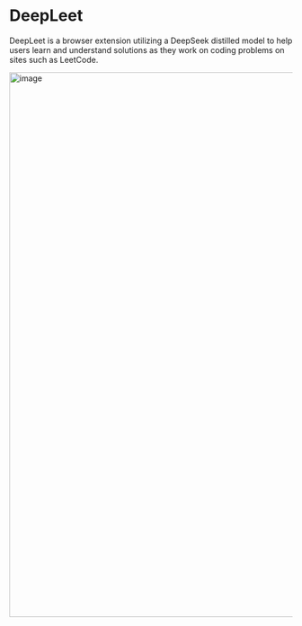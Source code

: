 # DeepLeet

DeepLeet is a browser extension utilizing a DeepSeek distilled model to help users learn and understand solutions as they work on coding problems on sites such as LeetCode.

<img width="969" alt="image" src="https://github.com/user-attachments/assets/a70cae50-c952-436a-a46f-48444406e0bb" />
